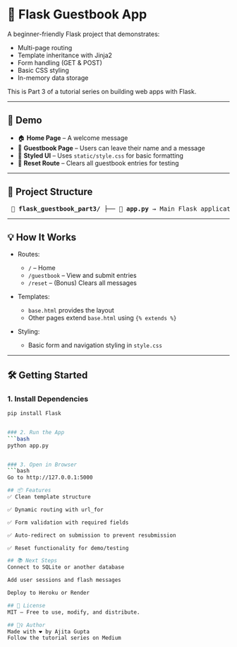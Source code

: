 # 📝 Flask Guestbook App

A beginner-friendly Flask project that demonstrates:

- Multi-page routing
- Template inheritance with Jinja2
- Form handling (GET & POST)
- Basic CSS styling
- In-memory data storage

This is Part 3 of a tutorial series on building web apps with Flask.

---

## 🚀 Demo

- 🏠 **Home Page** – A welcome message
- 📖 **Guestbook Page** – Users can leave their name and a message
- 🎨 **Styled UI** – Uses `static/style.css` for basic formatting
- 🔄 **Reset Route** – Clears all guestbook entries for testing

---

## 📁 Project Structure
<pre> 📁 <strong>flask_guestbook_part3/</strong> ├── 📄 <strong>app.py</strong> → Main Flask application ├── 📁 <strong>static/</strong> → Static files (CSS, JS, images) │ └── 📄 <strong>style.css</strong> → Basic styling for form and layout ├── 📁 <strong>templates/</strong> → HTML templates using Jinja2 │ ├── 📄 <strong>base.html</strong> → Base layout template (navigation, structure) │ ├── 📄 <strong>home.html</strong> → Home page content │ └── 📄 <strong>guestbook.html</strong> → Guestbook form and message display </pre>

---

## 💡 How It Works

- Routes:
  - `/` – Home
  - `/guestbook` – View and submit entries
  - `/reset` – (Bonus) Clears all messages

- Templates:
  - `base.html` provides the layout
  - Other pages extend `base.html` using `{% extends %}`

- Styling:
  - Basic form and navigation styling in `style.css`

---

## 🛠️ Getting Started

### 1. Install Dependencies

```bash
pip install Flask


### 2. Run the App
```bash
python app.py


### 3. Open in Browser
```bash
Go to http://127.0.0.1:5000

## 📦 Features
✅ Clean template structure

✅ Dynamic routing with url_for

✅ Form validation with required fields

✅ Auto-redirect on submission to prevent resubmission

✅ Reset functionality for demo/testing

## 📚 Next Steps
Connect to SQLite or another database

Add user sessions and flash messages

Deploy to Heroku or Render

## 📄 License
MIT – Free to use, modify, and distribute.

## 🙋‍♀️ Author
Made with ❤️ by Ajita Gupta
Follow the tutorial series on Medium
